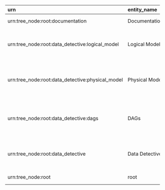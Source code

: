 | urn                                              | entity_name    | loaded_by        | entity_type   | json_data                                                                     | entity_name_short   | search_data                                                     |
|:-------------------------------------------------|:---------------|:-----------------|:--------------|:------------------------------------------------------------------------------|:--------------------|:----------------------------------------------------------------|
| urn:tree_node:root:documentation                 | Documentation  | dd_load_dds_root | TREE_NODE     | {'info': 'Service documentation\n'}                                            |                     | urn:tree_node:root:documentation documentation                  |
| urn:tree_node:root:data_detective:logical_model  | Logical Model  | dd_load_dds_root | TREE_NODE     | {'info': 'Description of tables in the Data Detective service\n'}                        |                     | urn:tree_node:root:data_detective:logical_model logical model   |
| urn:tree_node:root:data_detective:physical_model | Physical Model | dd_load_dds_root | TREE_NODE     | {'info': 'This section contains technical information on Data Detective tables'} |                     | urn:tree_node:root:data_detective:physical_model physical model |
| urn:tree_node:root:data_detective:dags           | DAGs           | dd_load_dds_root | TREE_NODE     | {'info': 'This section contains information on all ETL processes in the Data Platform'}    |                     | urn:tree_node:root:data_detective:dags dags                     |
| urn:tree_node:root:data_detective                | Data Detective | dd_load_dds_root | TREE_NODE     | {'info': 'This section contains all the available information on Data Detective\n'}      |                     | urn:tree_node:root:data_detective data detective                |
| urn:tree_node:root                               | root           | dd_load_dds_root | TREE_NODE     | {'info': 'The root entity'}                                                   |                     | urn:tree_node:root root                                         |
